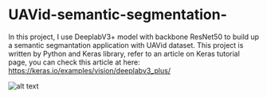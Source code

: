 # UAVid-semantic-segmentation-

In this project, I use DeeplabV3+ model with backbone ResNet50 to build up a semantic segmantation application with UAVid dataset.
This project is written by Python and Keras library, refer to an article on Keras tutorial page, you can check this article at here: https://keras.io/examples/vision/deeplabv3_plus/

![alt text](UAVid-semantic-segmentation-with-Keras/picture/result_image.PNG)
